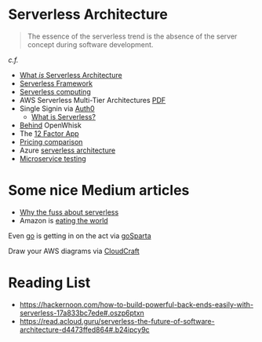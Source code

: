 # Serverless Architecture

> The essence of the serverless trend is the absence of the server concept during software development.

_c.f._

 * [What *is* Serverless Architecture](https://medium.com/@PaulDJohnston/what-is-serverless-architecture-43b9ea4babca#.q1jhmme4e)
 * [Serverless Framework](https://en.wikipedia.org/wiki/Serverless_Framework)
 * [Serverless computing](https://en.wikipedia.org/wiki/Serverless_computing)
 * AWS Serverless Multi-Tier Architectures [PDF](https://d0.awsstatic.com/whitepapers/AWS_Serverless_Multi-Tier_Architectures.pdf)
 * Single Signin via [Auth0](https://auth0.com/)
    * [What is Serverless?](https://auth0.com/blog/what-is-serverless/)
 * [Behind](https://medium.com/openwhisk/uncovering-the-magic-how-serverless-platforms-really-work-3cb127b05f71?imm_mid=0e9bfa&cmp=em-prog-na-na-newsltr_20161022#.go3i44h6b) OpenWhisk
 * The [12 Factor App](https://12factor.net/)
 * [Pricing comparison](https://www.trek10.com/blog/lambda-cost/)
 * Azure [serverless architecture](http://www.dotnetcurry.com/windows-azure/1316/serverless-architecture)
 * [Microservice testing](https://martinfowler.com/articles/microservice-testing/)

# Some nice Medium articles

 * [Why the fuss about serverless](https://hackernoon.com/why-the-fuss-about-serverless-4370b1596da0#.agku6ssm1)
 * Amazon is [eating the world](https://hackernoon.com/amazon-is-eating-the-software-which-is-eating-the-world-738888fb9e82#.ndgwjs55x)


Even [go](./golang) is getting in on the act via [goSparta](http://gosparta.io/)

Draw your AWS diagrams via [CloudCraft](https://cloudcraft.co/)

# Reading List

 * https://hackernoon.com/how-to-build-powerful-back-ends-easily-with-serverless-17a833bc7ede#.oszp6ptxn
 * https://read.acloud.guru/serverless-the-future-of-software-architecture-d4473ffed864#.b24ipcy9c